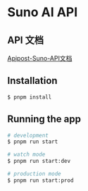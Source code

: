 # Suno AI API

## API 文档

[Apipost-Suno-API文档](https://console-docs.apipost.cn/preview/d74eeb090f754137/a8a9d47458894dca)

## Installation

```bash
$ pnpm install
```

## Running the app

```bash
# development
$ pnpm run start

# watch mode
$ pnpm run start:dev

# production mode
$ pnpm run start:prod
```
